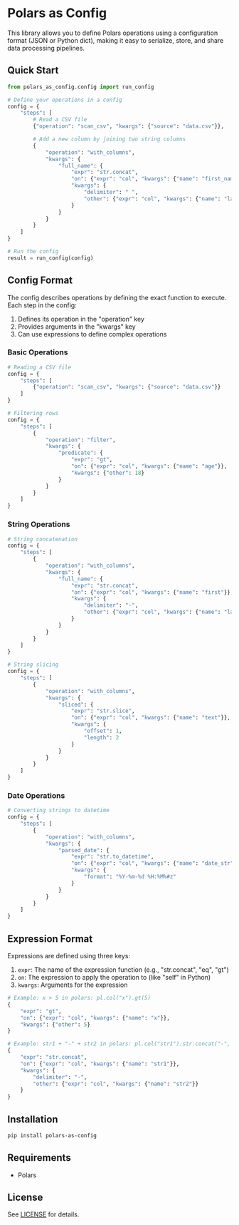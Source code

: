 # Polars as Config

This library allows you to define Polars operations using a configuration format (JSON or Python dict), making it easy to serialize, store, and share data processing pipelines.

## Quick Start

```python
from polars_as_config.config import run_config

# Define your operations in a config
config = {
    "steps": [
        # Read a CSV file
        {"operation": "scan_csv", "kwargs": {"source": "data.csv"}},

        # Add a new column by joining two string columns
        {
            "operation": "with_columns",
            "kwargs": {
                "full_name": {
                    "expr": "str.concat",
                    "on": {"expr": "col", "kwargs": {"name": "first_name"}},
                    "kwargs": {
                        "delimiter": " ",
                        "other": {"expr": "col", "kwargs": {"name": "last_name"}}
                    }
                }
            }
        }
    ]
}

# Run the config
result = run_config(config)
```

## Config Format

The config describes operations by defining the exact function to execute. Each step in the config:

1. Defines its operation in the "operation" key
2. Provides arguments in the "kwargs" key
3. Can use expressions to define complex operations

### Basic Operations

```python
# Reading a CSV file
config = {
    "steps": [
        {"operation": "scan_csv", "kwargs": {"source": "data.csv"}}
    ]
}

# Filtering rows
config = {
    "steps": [
        {
            "operation": "filter",
            "kwargs": {
                "predicate": {
                    "expr": "gt",
                    "on": {"expr": "col", "kwargs": {"name": "age"}},
                    "kwargs": {"other": 18}
                }
            }
        }
    ]
}
```

### String Operations

```python
# String concatenation
config = {
    "steps": [
        {
            "operation": "with_columns",
            "kwargs": {
                "full_name": {
                    "expr": "str.concat",
                    "on": {"expr": "col", "kwargs": {"name": "first"}},
                    "kwargs": {
                        "delimiter": "-",
                        "other": {"expr": "col", "kwargs": {"name": "last"}}
                    }
                }
            }
        }
    ]
}

# String slicing
config = {
    "steps": [
        {
            "operation": "with_columns",
            "kwargs": {
                "sliced": {
                    "expr": "str.slice",
                    "on": {"expr": "col", "kwargs": {"name": "text"}},
                    "kwargs": {
                        "offset": 1,
                        "length": 2
                    }
                }
            }
        }
    ]
}
```

### Date Operations

```python
# Converting strings to datetime
config = {
    "steps": [
        {
            "operation": "with_columns",
            "kwargs": {
                "parsed_date": {
                    "expr": "str.to_datetime",
                    "on": {"expr": "col", "kwargs": {"name": "date_str"}},
                    "kwargs": {
                        "format": "%Y-%m-%d %H:%M%#z"
                    }
                }
            }
        }
    ]
}
```

## Expression Format

Expressions are defined using three keys:

1. `expr`: The name of the expression function (e.g., "str.concat", "eq", "gt")
2. `on`: The expression to apply the operation to (like "self" in Python)
3. `kwargs`: Arguments for the expression

```python
# Example: x > 5 in polars: pl.col("x").gt(5)
{
    "expr": "gt",
    "on": {"expr": "col", "kwargs": {"name": "x"}},
    "kwargs": {"other": 5}
}

# Example: str1 + "-" + str2 in polars: pl.col("str1").str.concat("-", pl.col("str2"))
{
    "expr": "str.concat",
    "on": {"expr": "col", "kwargs": {"name": "str1"}},
    "kwargs": {
        "delimiter": "-",
        "other": {"expr": "col", "kwargs": {"name": "str2"}}
    }
}
```

## Installation

```bash
pip install polars-as-config
```

## Requirements

- Polars

## License

See [LICENSE](LICENSE) for details.
